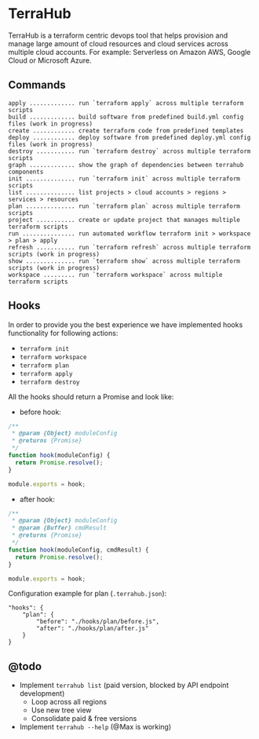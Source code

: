 # TerraHub

TerraHub is a terraform centric devops tool that helps provision and manage large amount of cloud resources and cloud
services across multiple cloud accounts. For example: Serverless on Amazon AWS, Google Cloud or Microsoft Azure.

## Commands

```
apply ............. run `terraform apply` across multiple terraform scripts
build ............. build software from predefined build.yml config files (work in progress)
create ............ create terraform code from predefined templates
deploy ............ deploy software from predefined deploy.yml config files (work in progress)
destroy ........... run `terraform destroy` across multiple terraform scripts
graph ............. show the graph of dependencies between terrahub components
init .............. run `terraform init` across multiple terraform scripts
list .............. list projects > cloud accounts > regions > services > resources
plan .............. run `terraform plan` across multiple terraform scripts
project ........... create or update project that manages multiple terraform scripts
run ............... run automated workflow terraform init > workspace > plan > apply
refresh ........... run `terraform refresh` across multiple terraform scripts (work in progress)
show .............. run `terraform show` across multiple terraform scripts (work in progress)
workspace ......... run `terraform workspace` across multiple terraform scripts
```

## Hooks

In order to provide you the best experience we have implemented hooks functionality for following actions: 

* `terraform init` 
* `terraform workspace` 
* `terraform plan`
* `terraform apply`
* `terraform destroy` 

All the hooks should return a Promise and look like: 

* before hook:

```javascript
/**
 * @param {Object} moduleConfig
 * @returns {Promise}
 */
function hook(moduleConfig) {
  return Promise.resolve();
}

module.exports = hook;
```

* after hook:

```javascript
/**
 * @param {Object} moduleConfig
 * @param {Buffer} cmdResult
 * @returns {Promise}
 */
function hook(moduleConfig, cmdResult) {
  return Promise.resolve();
}

module.exports = hook;
```

Configuration example for plan (`.terrahub.json`):

```text
"hooks": {
    "plan": {
        "before": "./hooks/plan/before.js",
        "after": "./hooks/plan/after.js"
    }
}
```

## @todo

- Implement `terrahub list` (paid version, blocked by API endpoint development)
  - Loop across all regions
  - Use new tree view
  - Consolidate paid & free versions
- Implement `terrahub --help` (@Max is working)
